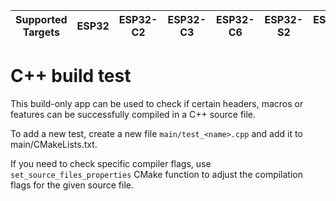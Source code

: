 | Supported Targets | ESP32 | ESP32-C2 | ESP32-C3 | ESP32-C6 | ESP32-S2 | ESP32-S3 |
| ----------------- | ----- | -------- | -------- | -------- | -------- | -------- |

# C++ build test

This build-only app can be used to check if certain headers, macros or features can be successfully compiled in a C++ source file.

To add a new test, create a new file `main/test_<name>.cpp` and add it to main/CMakeLists.txt.

If you need to check specific compiler flags, use `set_source_files_properties` CMake function to adjust the compilation flags for the given source file.
